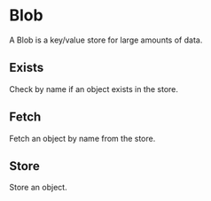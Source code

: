 # Blob

A Blob is a key/value store for large amounts of data.

## Exists

Check by name if an object exists in the store.

## Fetch

Fetch an object by name from the store.

## Store

Store an object.

